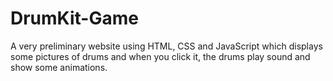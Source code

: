 # DrumKit-Game
A very preliminary website using HTML, CSS and JavaScript which displays some pictures of drums and when you click it, the drums play sound and show some animations.
